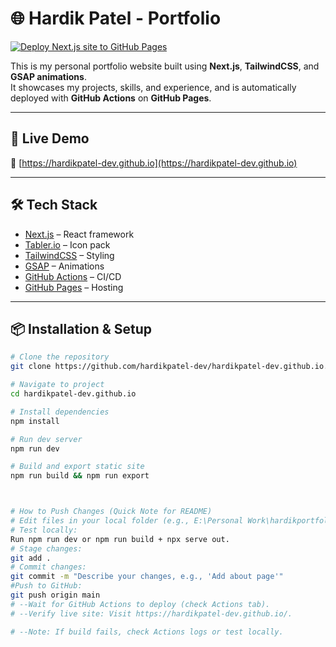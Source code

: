 # 🌐 Hardik Patel - Portfolio

[![Deploy Next.js site to GitHub Pages](https://github.com/hardikpatel-dev/hardikpatel-dev.github.io/actions/workflows/deploy.yml/badge.svg)](https://github.com/hardikpatel-dev/hardikpatel-dev.github.io/actions/workflows/deploy.yml)


This is my personal portfolio website built using **Next.js**, **TailwindCSS**, and **GSAP animations**.  
It showcases my projects, skills, and experience, and is automatically deployed with **GitHub Actions** on **GitHub Pages**.

---

## 🚀 Live Demo
🔗 [https://hardikpatel-dev.github.io](https://hardikpatel-dev.github.io)

---

## 🛠 Tech Stack
- [Next.js](https://nextjs.org/) – React framework
- [Tabler.io](https://tabler.io/icons) – Icon pack
- [TailwindCSS](https://tailwindcss.com/) – Styling
- [GSAP](https://greensock.com/gsap/) – Animations
- [GitHub Actions](https://github.com/features/actions) – CI/CD
- [GitHub Pages](https://pages.github.com/) – Hosting

---

## 📦 Installation & Setup

```bash
# Clone the repository
git clone https://github.com/hardikpatel-dev/hardikpatel-dev.github.io.git

# Navigate to project
cd hardikpatel-dev.github.io

# Install dependencies
npm install

# Run dev server
npm run dev

# Build and export static site
npm run build && npm run export



# How to Push Changes (Quick Note for README)
# Edit files in your local folder (e.g., E:\Personal Work\hardikportfolio).
# Test locally: 
Run npm run dev or npm run build + npx serve out.
# Stage changes:
git add .
# Commit changes: 
git commit -m "Describe your changes, e.g., 'Add about page'"
#Push to GitHub: 
git push origin main
# --Wait for GitHub Actions to deploy (check Actions tab).
# --Verify live site: Visit https://hardikpatel-dev.github.io/.

# --Note: If build fails, check Actions logs or test locally.